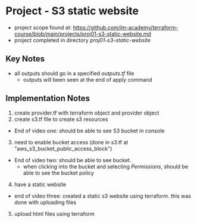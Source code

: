 # Project - S3 static website

- project scope found at: https://github.com/lm-academy/terraform-course/blob/main/projects/proj01-s3-static-website.md
- project completed in directory *proj01-s3-static-website*

## Key Notes
- all outputs should go in a specified *outputs.tf* file
    * outputs will been seen at the end of apply command

## Implementation Notes
1) create provider.tf with terraform object and provider object
2) create s3.tf file to create s3 resources

- End of video one: should be able to see S3 bucket in console
3) need to enable bucket access (done in s3.tf at "aws_s3_bucket_public_access_block")
- End of video two: should be able to see bucket.
    * when clicking into the bucket and selecting *Permissions*, should be able to see the bucket policy

4) have a static website
- end of video three: created a static s3 website using terraform. this was done with uploading files

5) upload html files using terraform


